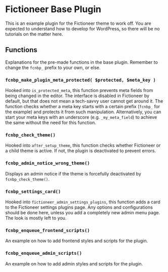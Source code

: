 # Fictioneer Base Plugin

This is an example plugin for the Fictioneer theme to work off. You are expected to understand how to develop for WordPress, so there will be no tutorials on the matter here.

## Functions

Explanations for the pre-made functions in the base plugin. Remember to change the `fcnbp_` prefix to your own, or else.

### `fcnbp_make_plugin_meta_protected( $protected, $meta_key )`

Hooked into `is_protected_meta`, this function prevents meta fields from being changed in the editor. The interface is disabled in Fictioneer by default, but that does not mean a tech-savvy user cannot get around it. The function checks whether a meta key starts with a certain prefix (`fcnbp_` for the example) and protects it from such manipulation. Alternatively, you can start your meta keys with an underscore (e.g. `_my_meta_field`) to achieve the same without the need for this function.

### `fcnbp_check_theme()`

Hooked into `after_setup_theme`, this function checks whether Fictioneer or a child theme is active. If not, the plugin is deactivated to prevent errors.

### `fcnbp_admin_notice_wrong_theme()`

Displays an admin notice if the theme is forcefully deactivated by `fcnbp_check_theme()`.

### `fcnbp_settings_card()`

Hooked into `fictioneer_admin_settings_plugins`, this function adds a card to the Fictioneer settings plugins page. Any options and configurations should be done here, unless you add a completely new admin menu page. The look is mostly left to you.

### `fcnbp_enqueue_frontend_scripts()`

An example on how to add frontend styles and scripts for the plugin.

### `fcnbp_enqueue_admin_scripts()`

An example on how to add admin styles and scripts for the plugin.
